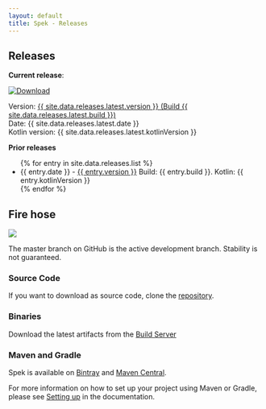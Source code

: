 ```yaml
---
layout: default
title: Spek - Releases
---
```


## Releases

**Current release**: 

[![Download](https://api.bintray.com/packages/jetbrains/spek/spek/images/download.svg) ](https://bintray.com/jetbrains/spek/spek/_latestVersion)

Version: <a href="{{ site.baseurl }}/notes/{{ site.data.releases.latest.version }}.html">{{ site.data.releases.latest.version }} (Build {{ site.data.releases.latest.build }})</a><br/>
Date: {{ site.data.releases.latest.date }}<br/>
Kotlin version: {{ site.data.releases.latest.kotlinVersion }}

**Prior releases**

<ul>
{% for entry in site.data.releases.list %}
<li>{{ entry.date }} - <a href="{{ site.baseurl}}/{{ entry.notes }}/{{ entry.version }}">{{ entry.version }}</a> Build: {{ entry.build }}. Kotlin: {{ entry.kotlinVersion }}</li>
{% endfor %}
</ul>

## Fire hose

<a href="http://teamcity.jetbrains.com/viewType.html?buildTypeId=Spek_BuildAndTests">
<img src="http://teamcity.jetbrains.com/app/rest/builds/buildType:(id:Spek_BuildAndTests)/statusIcon"/>
</a>

The master branch on GitHub is the active development branch. Stability is not guaranteed. 
 
### Source Code

If you want to download as source code, clone the [repository](https://github.com/jetbrains/spek).

### Binaries

Download the latest artifacts from the [Build Server](https://teamcity.jetbrains.com/viewLog.html?buildId=853167&tab=buildResultsDiv&buildTypeId=Spek_BuildAndTests)


### Maven and Gradle

Spek is available on [Bintray](https://bintray.com/jetbrains/spek/spek) and [Maven Central](http://search.maven.org/).

For more information on how to set up your project using Maven or Gradle, please see [Setting up](http://jetbrains.github.io/spek/docs/latest/#_setting_up) in the documentation.

